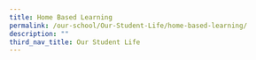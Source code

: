 ```yaml
---
title: Home Based Learning
permalink: /our-school/Our-Student-Life/home-based-learning/
description: ""
third_nav_title: Our Student Life
---
```

